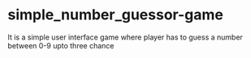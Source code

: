 # simple_number_guessor-game
It is a  simple user interface game where player has to guess a number between 0-9 upto three chance
